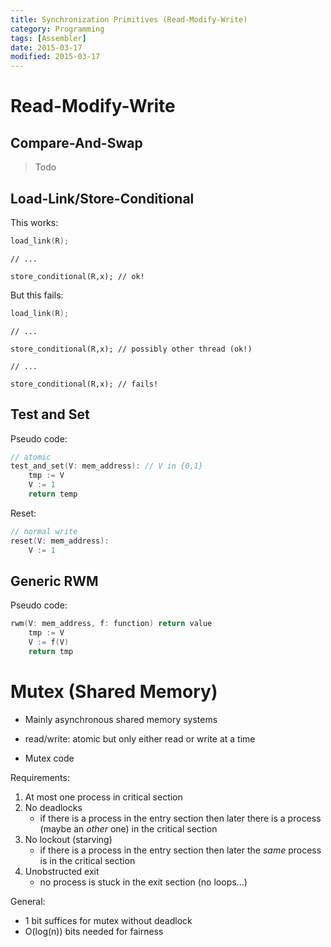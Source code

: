 ```yaml
---
title: Synchronization Primitives (Read-Modify-Write)
category: Programming
tags: [Assembler]
date: 2015-03-17
modified: 2015-03-17
---
```

# Read-Modify-Write



## Compare-And-Swap

> Todo

## Load-Link/Store-Conditional

This works:

```c
load_link(R);
```

    // ...
    
    store_conditional(R,x); // ok!

But this fails:

```c
load_link(R);
```

    // ...
    
    store_conditional(R,x); // possibly other thread (ok!)

    // ...

    store_conditional(R,x); // fails!

## Test and Set

Pseudo code:

```c
// atomic
test_and_set(V: mem_address): // V in {0,1}
    tmp := V
    V := 1
    return temp
```

Reset:

```c
// normal write
reset(V: mem_address):
    V := 1
```

## Generic RWM

Pseudo code:

```c
rwm(V: mem_address, f: function) return value
    tmp := V
    V := f(V)
    return tmp
```


# Mutex (Shared Memory)

- Mainly asynchronous shared memory systems

- read/write: atomic but only either read or write at a time

- Mutex code

<!-- TODO:
 Enter -> Enter
 Enter -> Critical (at most 1 proc)
 Critical -> Exit
 Exit -> Remainder
 Remainder -> Enter

-->

Requirements:

1. At most one process in critical section
2. No deadlocks
    - if there is a process in the entry section then later there is a process (maybe an *other* one) in the critical section
3. No lockout (starving)
    - if there is a process in the entry section then later the *same* process is in the critical section
4. Unobstructed exit
    - no process is stuck in the exit section (no loops...)


General:

- 1 bit suffices for mutex without deadlock
- O(log(n)) bits needed for fairness
